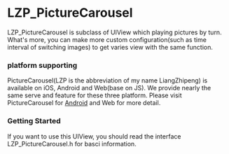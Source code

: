 # LZP_PictureCarousel
LZP_PictureCarousel is subclass of UIView which playing pictures by turn. What's more, you can make more custom configuration(such as time interval of switching images) to get varies view with the same function. 

### platform supporting
PictureCarousel(LZP is the abbreviation of my name LiangZhipeng) is available on iOS, Android and Web(base on JS). We provide nearly the same serve and feature for these three platform. Please visit PictureCarousel for [Android](https://github.com/jingedawang/PictureCarousel_Android) and Web for more detail.

### Getting Started
If you want to use this UIView, you should read the interface LZP_PictureCarousel.h for basci information.
